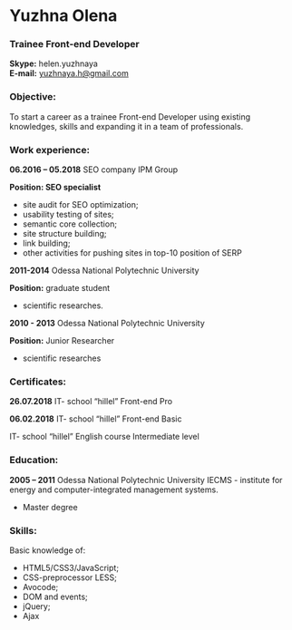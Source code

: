 # Yuzhna Olena
### Trainee Front-end Developer
**Skype:**  helen.yuzhnaya   
**E-mail:** yuzhnaya.h@gmail.com

### Objective: 
To start a career as a trainee Front-end Developer using existing  knowledges, skills and expanding it in a team of professionals.
### Work experience: 
**06.2016 – 05.2018**
SEO company IPM Group


**Position: SEO specialist**
* site audit for SEO optimization;
* usability testing of sites; 
* semantic core collection;
* site structure building;
* link building;
* other activities for pushing sites in top-10 position of SERP

**2011-2014** 
Odessa National Polytechnic University


**Position:** graduate student
* scientific researches.

**2010 - 2013**
Odessa National Polytechnic University


**Position:** Junior Researcher
* scientific researches

### Certificates:
**26.07.2018**
IT- school “hillel”
Front-end Pro                                     

**06.02.2018**
IT- school “hillel”
Front-end Basic

IT- school “hillel”
English course 
Intermediate level

### Education:
**2005 – 2011**
Odessa National Polytechnic University
IECMS - institute for energy and computer-integrated management systems.


* Master degree
### Skills:
Basic knowledge of:
*  HTML5/CSS3/JavaScript;
*  CSS-preprocessor LESS;
*  Avocode;
*  DOM and events;
*  jQuery;
*  Ajax
